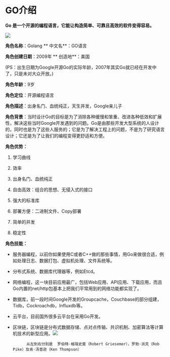 # GO介绍

**Go 是一个开源的编程语言，它能让构造简单、可靠且高效的软件变得容易。**

![](/assets/timg.jpg)

**角色名称**：Golang   ** 中文名**：GO语言

**角色创建日期**：2009年   ** 创造地**：美国

\(PS：出生日期为Google开源Go的实际年龄，2007年其实Go就已经在开发中了，只是未对大众开放。\)

**角色年龄**：9岁

**角色定位**：开源编程语言

**角色描述**：出身名门、血统纯正，天生并发，Google亲儿子

**角色背景**：当时设计Go的目标是为了消除各种缓慢和笨重、改进各种低效和扩展性，解决这些当时Google开发遇到的问题。Go是由那些开发大型系统的人设计的，同时也是为了这些人服务的；它是为了解决工程上的问题，不是为了研究语言设计；它还是为了让我们的编程变得更舒适和方便。

**角色优势：**

1. 学习曲线

2. 效率

3. 出身名门、血统纯正

4. 自由高效：组合的思想、无侵入式的接口

5. 强大的标准库

6. 部署方便：二进制文件、Copy部署

7. 简单的并发

8. 稳定性

**角色技能：**

* 服务器编程，以前你如果使用C或者C++做的那些事情，用Go来做很合适，例如处理日志、数据打包、虚拟机处理、文件系统等。

* 分布式系统、数据库代理器等，例如Etcd。

* 网络编程，这一块目前应用最广，包括Web应用、API应用、下载应用，而且Go内置的net/http包基本上把我们平常用到的网络功能都实现了。

* 数据库，前一段时间Google开发的Groupcache，Couchbase的部分组建，Tidb，Cockroachdb，Influxdb等。

* 云平台，目前国外很多云平台在采用Go开发。

* 区块链，区块链是分布式数据存储、点对点传输、共识机制、加密算法等计算机技术的新型应用。![](/assets/u=2312425500,2133876819&fm=11&gp=0.jpg)

  ```
        从左到右分别是  罗伯特·格瑞史莫（Robert Griesemer），罗勃·派克（Rob Pike）及肯·汤普逊（Ken Thompson）
  ```



